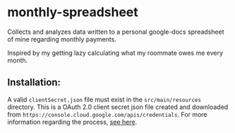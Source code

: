# monthly-spreadsheet
Collects and analyzes data written to a personal google-docs spreadsheet of mine regarding monthly payments.

Inspired by my getting lazy calculating what my roommate owes me every month.

## Installation:
A valid `clientSecret.json` file must exist in the `src/main/resources` directory. This is a OAuth 2.0 client secret json file created and downloaded from `https://console.cloud.google.com/apis/credentials`. For more information regarding the process, [see here](https://support.google.com/cloud/answer/6158849?hl=en).
